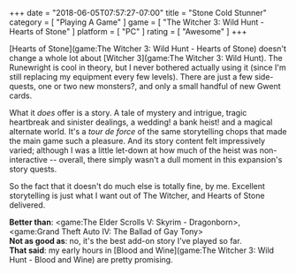+++
date = "2018-06-05T07:57:27-07:00"
title = "Stone Cold Stunner"
category = [ "Playing A Game" ]
game = [ "The Witcher 3: Wild Hunt - Hearts of Stone" ]
platform = [ "PC" ]
rating = [ "Awesome" ]
+++

[Hearts of Stone](game:The Witcher 3: Wild Hunt - Hearts of Stone) doesn't change a whole lot about [Witcher 3](game:The Witcher 3: Wild Hunt).  The Runewright is cool in theory, but I never bothered actually using it (since I'm still replacing my equipment every few levels).  There are just a few side-quests, one or two new monsters?, and only a small handful of new Gwent cards.

What it <i>does</i> offer is a story.  A tale of mystery and intrigue, tragic heartbreak and sinister dealings, a wedding! a bank heist! and a magical alternate world.  It's a <i>tour de force</i> of the same storytelling chops that made the main game such a pleasure.  And its story content felt impressively varied; although I was a little let-down at how much of the heist was non-interactive -- overall, there simply wasn't a dull moment in this expansion's story quests.

So the fact that it doesn't do much else is totally fine, by me.  Excellent storytelling is just what I want out of The Witcher, and Hearts of Stone delivered.

<b>Better than</b>: <game:The Elder Scrolls V: Skyrim - Dragonborn>, <game:Grand Theft Auto IV: The Ballad of Gay Tony>  
<b>Not as good as</b>: no, it's the best add-on story I've played so far.  
<b>That said</b>: my early hours in [Blood and Wine](game:The Witcher 3: Wild Hunt - Blood and Wine) are pretty promising.
